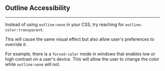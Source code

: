 ## Outline Accessibility

---

Instead of using `outline:none` in your CSS, try reaching for `outline-color:transparent`.

This will cause the same visual effect but also allow user's preferences to override it.

For example, there is a `forced-color` mode in windows that enables low or high
contrast on a user's device. This will allow the user to change the color while 
`outline:none` will not.
